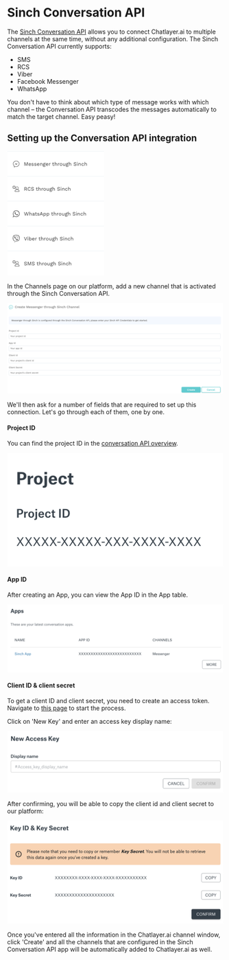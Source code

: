 # Sinch Conversation API

The [Sinch Conversation API](https://www.sinch.com/products/apis/messaging/conversation-api/) allows you to connect Chatlayer.ai to multiple channels at the same time, without any additional configuration. The Sinch Conversation API currently supports:

* SMS
* RCS
* Viber
* Facebook Messenger
* WhatsApp

You don't have to think about which type of message works with which channel – the Conversation API transcodes the messages automatically to match the target channel. Easy peasy! 

## Setting up the Conversation API integration

![](../.gitbook/assets/image%20%28316%29.png)

In the Channels page on our platform, add a new channel that is activated through the Sinch Conversation API. 

![](../.gitbook/assets/image%20%28306%29.png)

We'll then ask for a number of fields that are required to set up this connection. Let's go through each of them, one by one.

#### Project ID

You can find the project ID in the [conversation API overview](https://dashboard.sinch.com/convapi/overview).

![](../.gitbook/assets/image%20%28303%29.png)

#### App ID

After creating an App, you can view the App ID in the App table.

![](../.gitbook/assets/image%20%28304%29.png)

#### Client ID & client secret

To get a client ID and client secret, you need to create an access token. Navigate to [this page](https://dashboard.sinch.com/convapi/access-keys) to start the process.

Click on 'New Key' and enter an access key display name:

![](../.gitbook/assets/image%20%28305%29.png)

After confirming, you will be able to copy the client id and client secret to our platform:

![](../.gitbook/assets/image%20%28308%29.png)

Once you've entered all the information in the Chatlayer.ai channel window, click 'Create' and all the channels that are configured in the Sinch Conversation API app will be automatically added to Chatlayer.ai as well.

